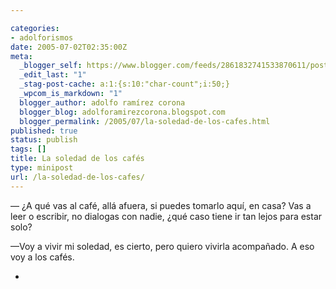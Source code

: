 ```yaml
---

categories:
- adolforismos
date: 2005-07-02T02:35:00Z
meta:
  _blogger_self: https://www.blogger.com/feeds/2861832741533870611/posts/default/8348042227441351700
  _edit_last: "1"
  _stag-post-cache: a:1:{s:10:"char-count";i:50;}
  _wpcom_is_markdown: "1"
  blogger_author: adolfo ramírez corona
  blogger_blog: adolforamirezcorona.blogspot.com
  blogger_permalink: /2005/07/la-soledad-de-los-cafes.html
published: true
status: publish
tags: []
title: La soledad de los cafés
type: minipost
url: /la-soledad-de-los-cafes/
---
```


— ¿A qué vas al café, allá afuera, si puedes tomarlo aquí, en casa? Vas a leer o escribir, no dialogas con nadie, ¿qué caso tiene ir tan lejos para estar solo?

—Voy a vivir mi soledad, es cierto, pero quiero vivirla acompañado. A eso voy a los cafés.


*

